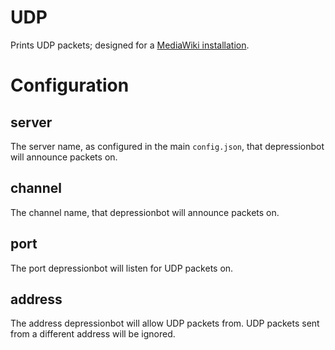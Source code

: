 # UDP 
Prints UDP packets; designed for a [MediaWiki installation](https://www.mediawiki.org/wiki/Manual:$wgRC2UDPAddress).

# Configuration
## server
The server name, as configured in the main ``config.json``, that depressionbot will announce packets on.
## channel
The channel name, that depressionbot will announce packets on.
## port
The port depressionbot will listen for UDP packets on.
## address
The address depressionbot will allow UDP packets from. UDP packets sent from a different address will be ignored.
